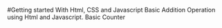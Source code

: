 ﻿#Getting started With Html, CSS and Javascript
Basic Addition Operation using Html and Javascript.
Basic Counter
